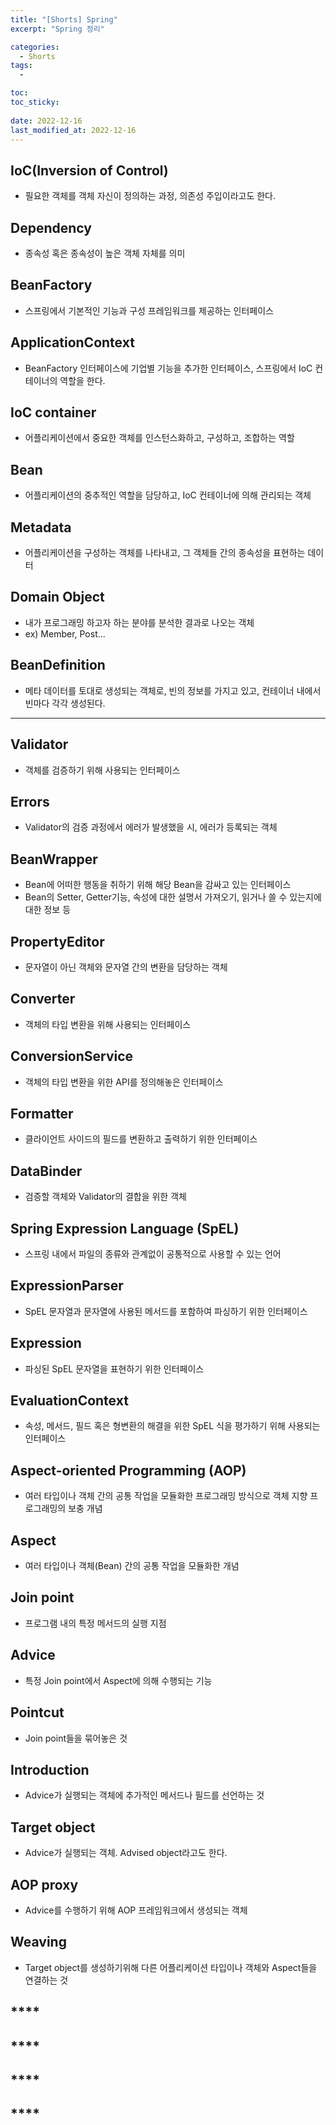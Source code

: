 ```yaml
---
title: "[Shorts] Spring"
excerpt: "Spring 정리"

categories:
  - Shorts
tags:
  - 

toc: 
toc_sticky:
 
date: 2022-12-16
last_modified_at: 2022-12-16
---
```


<!-- 개인적인 의견이 포함되어 있고, 잘못된 정보가 있을 수 있습니다. -->

## **IoC(Inversion of Control)**
- 필요한 객체를 객체 자신이 정의하는 과정, 의존성 주입이라고도 한다.

## **Dependency**
- 종속성 혹은 종속성이 높은 객체 자체를 의미

## **BeanFactory**
- 스프링에서 기본적인 기능과 구성 프레임워크를 제공하는 인터페이스

## **ApplicationContext**
- BeanFactory 인터페이스에 기업별 기능을 추가한 인터페이스, 스프링에서 IoC 컨테이너의 역할을 한다.

## **IoC container**
- 어플리케이션에서 중요한 객체를 인스턴스화하고, 구성하고, 조합하는 역할

## **Bean**
- 어플리케이션의 중추적인 역할을 담당하고, IoC 컨테이너에 의해 관리되는 객체

## **Metadata**
- 어플리케이션을 구성하는 객체를 나타내고, 그 객체들 간의 종속성을 표현하는 데이터

## **Domain Object**
- 내가 프로그래밍 하고자 하는 분야를 분석한 결과로 나오는 객체
- ex) Member, Post...

<!-- ## **Element, Attribute, Property**
- Element : 꺽쇠 괄호(<,>)로 표현한 문서 내 요소
- Attribute : Element의 특징을 나타내는 속성
- Property : 클래스 내의 변수 -->

## **BeanDefinition**
- 메타 데이터를 토대로 생성되는 객체로, 빈의 정보를 가지고 있고, 컨테이너 내에서 빈마다 각각 생성된다.

---

## **Validator**
- 객체를 검증하기 위해 사용되는 인터페이스

## **Errors**
- Validator의 검증 과정에서 에러가 발생했을 시, 에러가 등록되는 객체

## **BeanWrapper**
- Bean에 어떠한 행동을 취하기 위해 해당 Bean을 감싸고 있는 인터페이스
- Bean의 Setter, Getter기능, 속성에 대한 설명서 가져오기, 읽거나 쓸 수 있는지에 대한 정보 등

## **PropertyEditor**
- 문자열이 아닌 객체와 문자열 간의 변환을 담당하는 객체

## **Converter**
- 객체의 타입 변환을 위해 사용되는 인터페이스

## **ConversionService**
- 객체의 타입 변환을 위한 API를 정의해놓은 인터페이스

## **Formatter**
- 클라이언트 사이드의 필드를 변환하고 출력하기 위한 인터페이스

## **DataBinder**
- 검증할 객체와 Validator의 결합을 위한 객체

## **Spring Expression Language (SpEL)**
- 스프링 내에서 파일의 종류와 관계없이 공통적으로 사용할 수 있는 언어

## **ExpressionParser**
- SpEL 문자열과 문자열에 사용된 메서드를 포함하여 파싱하기 위한 인터페이스

## **Expression**
- 파싱된 SpEL 문자열을 표현하기 위한 인터페이스

## **EvaluationContext**
- 속성, 메서드, 필드 혹은 형변환의 해결을 위한 SpEL 식을 평가하기 위해 사용되는 인터페이스

## **Aspect-oriented Programming (AOP)**
- 여러 타입이나 객체 간의 공통 작업을 모듈화한 프로그래밍 방식으로 객체 지향 프로그래밍의 보충 개념

## **Aspect**
- 여러 타입이나 객체(Bean) 간의 공통 작업을 모듈화한 개념

## **Join point**
- 프로그램 내의 특정 메서드의 실행 지점

## **Advice**
- 특정 Join point에서 Aspect에 의해 수행되는 기능

## **Pointcut**
- Join point들을 묶어놓은 것

## **Introduction**
- Advice가 실행되는 객체에 추가적인 메서드나 필드를 선언하는 것

## **Target object**
- Advice가 실행되는 객체. Advised object라고도 한다.

## **AOP proxy**
- Advice를 수행하기 위해 AOP 프레임워크에서 생성되는 객체

## **Weaving**
- Target object를 생성하기위해 다른 어플리케이션 타입이나 객체와 Aspect들을 연결하는 것

## ****
## ****
## ****
## ****

























<!-- ## **브라우저(Browser)**
- 화면을 통해 서버에 요청을 보내고, 응답을 받아 화면에 표시하는 클라리언트 프로그램
- 사용자와 서버간의 상호작용(요청과 응답)을 쉽고 편리하게 하기 위해서 사용한다.
- URL로 요청을 보내고 요청에 대한 응답이 화면으로 표시된다.

## **WAS(Web application server)**
- 고정된 데이터를 전달하는 웹 서버와 달리 매번 새로운 데이터를 전달할 수 있는 서버
- 새로운 데이터를 만들어 내서 사용자와 상호작용하기 위해서 사용한다.
- 브라우저를 통해서 프로그램과 상호작용을 하고, 이로 인해 생성된 데이터를 화면으로 표시한다.

## **요청(Request)**
- 브라우저를 통해서 사용자가 서버에 데이터를 요구하는 것
- 사용자가 데이터를 조회하거나 특정 작업을 수행하기 위해 사용한다.
- 조회를 위해 GET방식을 사용하고, 작업을 수해하기 위해 POST방식을 사용한다.

## **응답(Response)**
- 사용자의 요청에 따라 서버가 데이터를 전달하는 것
- 원하는 데이터를 사용자에게 전달하기 위해 사용한다.
- 요청에 따라 정적데이터 혹은 동적데이터를 전달한다.

## **HTTP(Hyper text transfer protocol)**
- 클라이언트의 요청과 서버의 응답 사이의 데이터 교환 약속
- 데이터 교환 방식을 통일하기 위해서 사용한다.
- 요청과 응답을 묶어서 HEADER과 BODY라는 틀을 사용해서 처리한다.

## **서블릿(Servlet)**
- 서버에서 동적으로 요청과 응답을 처리할 수 있는 API를 정의한 것
- 자바 프로그래밍에서 사용자와 상호작용 하기 위해서 서블릿을 사용한다.
- 서블릿 컨테이너(서버)를 통해 서블릿 인스턴스를 서블릿 저장소인 서블릿 컨텍스트에 생성하여 사용자의 요청을 받고 서버의 응답을 줄 수 있다.

## **JSP(Java server pages)**
- 서블릿과 동일하게 동적으로 데이터를 구성하는 기술
- HTML 코드를 그대로 사용하기 때문에 화면을 구성하는 용도로 사용한다.
- JSP파일이 결국 서블릿 코드로 변환되어서 컴파일 되며, 서블릿과 같은 방식으로 사용된다.

## **쿼리 스트링(Query string)**
- 서버에게 어떤 값을 전달하기 위해서 브라우저의 주소창에 사용하는 것
- 사용자가 서버에 데이터와 함게 요청을 해야 할 경우에 쿼리 스트링을 사용한다.
- URL뒤에 물음표와 파라미터를 전달하여 사용한다.

## **MVC구조(Model-View-Controller)**
- 프로그램을 데이터 처리, 데이터 출력, 데이터 가공으로 계층화한 구조
- JSP가 출력에 적합하고, 서블릿이 가공에 적합하기 때문에 책임과 역학을 구분하기 위해 MVC구조를 사용한다.
- 사용자의 요청을 서블릿이 받아서 데이터를 가공하고, JSP에 데이터를 넘겨서 출력한다.

## **PRG패턴(Post-Redirect-Get)**
- POST방식 처리 후 GET방식으로 화면을 출력하는 패턴
- POST방식 이후에 결과를 확인하기 위해서 GET을 호출하는 PRG패턴을 사용한다.
- 서블릿에서 POST방식을 처리하고, 브라우저에게 호출해야하는 주소를 전달한 뒤, 브라우저는 받은 주소를 GET방식으로 호출한다.

## **모델(Model)**
- MVC구조에서 View와 Controller의 기능을 뺀 나머지 부분
- 요청과 응답 사이의 데이터 처리을 위해 모델 개념을 사용한다.
- DTO와 서비스 객체를 구성하여 모델의 역할을 수행한다.

## **DTO(Data transfet object)**
- MVC구조에서 계층간 전달되는 데이터를 나타내는 객체
- View와 Controller에 데이터를 전달하기 위해 DTO를 사용한다.
- 전달하고자 하는 데이터를 DTO로 묶어서 서비스 객체를 통해 각 계층을 이동하면서 사용한다.

## **서비스 객체**
- MVC구조에서 데이터 처리에 사용되는 객체
- DTO를 컨트롤러로 보내기 위한 데이터 가공에 서비스 객체가 사용된다.
- 컨트롤러에서 서비스 객체를 호출하여 데이터를 전달받고 JSP로 데이터를 넘겨준다.

## **DDL(Data definition language)**
- DB에 테이블을 생성하는 SQL
- 테이블을 생성하지 않으면 데이터를 저장할 수 없기 때문에 DDL을 이용하여 테이블을 생성한다.
- DDL에 해당하는 SQL을 사용하여 열과 행으로 이루어진 테이블을 생성하고 데이터를 저장한다.

## **DML(Data manipulation language)**
- DB의 데이터를 조작하는 SQL
- 테이블에 변경사항이 있을 때 DML을 사용하여 데이터를 조작한다.
- Insert, Update, Delete등의 키워드와 함께 사용한다.

## **쿼리(Query)**
- DB의 데이터를 조회할 때 사용하는 SQL
- 테이블에서 조회할 데이터가 있을 경우 쿼리를 사용한다.
- select 키워드와 함께 사용한다.

## **DAO(Data access object)**
- DB의 접근을 위해 SQL을 실행하는 객체, JDBC프로그램
- DB의 데이터를 조작하기 위해서 DAO를 사용한다.
- 클래스 내부에 SQL을 작성해서 사용한다.

## **VO(Value object)**
- DB의 한 행을 자바의 객체로 표현한 것
- DB의 데이터를 자바 프로그램 내에서 사용하기 위해서 VO로 만들어서 사용한다.
- 데이터를 클래스로 정의하여 프로그램 내에서 사용할 수 있도록 한다.

## **쿠키(Cookie)**
- 브라우저와 서버가 주고 받는 문자열로 만들어진 데이터이며 키와 값으로 이루어져 있다.
- 요청과 응답이 이루어지면 이에 대한 정보가 남지 않기 때문에, 정보를 남기기 위해서 쿠키를 사용한다.
- 쿠키를 브라우저에 저장하거나, 파일 형태로 컴퓨터 상에 저장하여 필요할 때 사용한다.

## **세션 저장소(Session Repository)**
- 서버에서 발행하는 쿠키(개발자가 만든 쿠키가 아닌)를 브라우저 상에 저장하기 위한 공간이며 키와 값으로 이루어져 있다.
- 요청과 응답과 관계 없이 브라우저가 실행되는 동안 필요한 정보를 저장하기 위해 세션 저장소를 사용한다.
- 서버에서 세션 저장소(Key)를 생성하고, 서블릿이나 JSP에서 객체를 세션 컨텍스트(Value)에 저장하여 사용한다.

## **필터(Filter)**
- 요청이 컨트롤러에 도착하기 전에 필터링 하는 역할
- 컨트롤러 마다 필터 역할을 하는 기능을 작성할 수 없으니, 한 번에 묶어서 필터에 작성한다.
- 필터에 해당하는 클래스를 작성하고, 경로를 설정해 사용한다.

## **EL 스코프(Scope)**
- JSP 내부에서 외부의 데이터를 참조하는 EL이 데이터를 참조하는 범위
  - Parameter scope : URL의 쿼리 스트링으로 넘어온 값
  - Page scope : JSP에서 EL을 통해 <c:set>으로 저장한 변수
  - Request scope : HttpServletRequest에 setAttribute()로 저장한 변수
  - Session scope : HttpSession을 이용해서 setAttribt()로 저정한 변수
  - Application scope : ServletContext를 이용해서 setAttribute()로 저장한 변수

## **스프링(Spring)**
- 의존성 주입 개념을 적용할 수 있는 프레임워크

## **의존성 주입(Dependency injection)**
- 스프링이 객체 지향 구조를 설계할 때 사용하는 개념으로 의존성(필요도)이 높은 객체의 관리(생성, 활용)를 스프링이 대신 해주는 것이고 필드 주입과 생성자 주입방식이 있다.
- 
- 스프링 설정 파일(root-context.xml)이나, 별도의 클래스를 작성하여 의존성 주입을 할 수 있다.

## **빈(Bean)**
- 스프링이 의존성 주입을 위해 관리하는 의존성이 높은 객체
- 
- 스프링 설정 파일을 읽어서 어플리케이션 컨텍스트가 생성되고 빈이 저장된다.


## **어플리케이션 컨텍스트(Application context)**
- 스프링의 빈이 저장되어 관리되는 공간
- 
- 스프링 설정 파일을 읽어서 어플리케이션 컨텍스트가 생성되고 빈이 저장된다.

## **스프링 MVC**
- 기존 MVC 구조에 다양한 기능을 접목시킨 것
  - Front-Controller 패턴
  - 애너테이션 활용(@Controller, @Request mapping, @Get mapping, @Post mapping..)
  - 컨트롤러 내 메서드의 파라미터 자동 수집과 변환
- 이전보다 코드가 짧아져 개발 시간을 단축시킬 수 있다.
- 

## **Ajax(Asynchronous javaScript and XML)**
- URL을 사용하지 않고 서버와 데이터를 주고 받는 방식
- 화면의 변화 없이 서버와 통신이 필요할 때(자동완성 등) 사용한다.
- 

## **JSON(Javascript object notation)**
- JS에서 객체를 키와 값의 형태로 표현하는 문자열
- 클라이언트에서 서버로부터 정보를 일관된 형태로 받기 위해 JSON을 사용한다.

## **REST(Representational state transfer)**
- 클라이언트와 서버가 어떻게 데이터를 주고받을지에 관한 가이드, 방식
- 원하는 자원(URL)과 작업(Get, Post...)을 나누어 효율을 높이고 통일하기 위해 REST 방식을 사용한다.

## **** -->